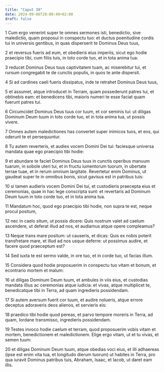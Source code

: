 ```yaml
---
title: "Caput 30"
date: 2024-09-06T20:00:49+02:00
draft: false
---
```



1 Cum ergo venerint super te omnes sermones isti, benedictio, sive maledictio, quam proposui in conspectu tuo: et ductus poenitudine cordis tui in universis gentibus, in quas disperserit te Dominus Deus tuus,

2 et reversus fueris ad eum, et obedieris eius imperiis, sicut ego hodie praecipio tibi, cum filiis tuis, in toto corde tuo, et in tota anima tua:

3 reducet Dominus Deus tuus captivitatem tuam, ac miserebitur tui, et rursum congregabit te de cunctis populis, in quos te ante dispersit.

4 Si ad cardines caeli fueris dissipatus, inde te retrahet Dominus Deus tuus,

5 et assumet, atque introducet in Terram, quam possederunt patres tui, et obtinebis eam: et benedicens tibi, maioris numeri te esse faciat quam fuerunt patres tui.

6 Circumcidet Dominus Deus tuus cor tuum, et cor seminis tui: ut diligas Dominum Deum tuum in toto corde tuo, et in tota anima tua, ut possis vivere.

7 Omnes autem maledictiones has convertet super inimicos tuos, et eos, qui oderunt te et persequuntur.

8 Tu autem reverteris, et audies vocem Domini Dei tui: faciesque universa mandata quae ego praecipio tibi hodie:

9 et abundare te faciet Dominus Deus tuus in cunctis operibus manuum tuarum, in sobole uteri tui, et in fructu iumentorum tuorum, in ubertate terrae tuae, et in rerum omnium largitate. Revertetur enim Dominus, ut gaudeat super te in omnibus bonis, sicut gavisus est in patribus tuis:

10 si tamen audieris vocem Domini Dei tui, et custodieris praecepta eius et ceremonias, quae in hac lege conscripta sunt: et revertaris ad Dominum Deum tuum in toto corde tuo, et in tota anima tua.

11 Mandatum hoc, quod ego praecipio tibi hodie, non supra te est, neque procul positum,

12 nec in caelo situm, ut possis dicere: Quis nostrum valet ad caelum ascendere, ut deferat illud ad nos, et audiamus atque opere compleamus?

13 Neque trans mare positum: ut causeris, et dicas: Quis ex nobis poterit transfretare mare, et illud ad nos usque deferre: ut possimus audire, et facere quod praeceptum est?

14 Sed iuxta te est sermo valde, in ore tuo, et in corde tuo, ut facias illum.

15 Considera quod hodie proposuerim in conspectu tuo vitam et bonum, et econtrario mortem et malum:

16 ut diligas Dominum Deum tuum, et ambules in viis eius, et custodias mandata illius ac ceremonias atque iudicia: et vivas, atque multiplicet te, benedicatque tibi in Terra, ad quam ingredieris possidendam.

17 Si autem aversum fuerit cor tuum, et audire nolueris, atque errore deceptus adoraveris deos alienos, et servieris eis:

18 praedico tibi hodie quod pereas, et parvo tempore moreris in Terra, ad quam, Iordane transmisso, ingredieris possidendam.

19 Testes invoco hodie caelum et terram, quod proposuerim vobis vitam et mortem, benedictionem et maledictionem. Elige ergo vitam, ut et tu vivas, et semen tuum:

20 et diligas Dominum Deum tuum, atque obedias voci eius, et illi adhaereas (ipse est enim vita tua, et longitudo dierum tuorum) ut habites in Terra, pro qua iuravit Dominus patribus tuis, Abraham, Isaac, et Iacob, ut daret eam illis.

